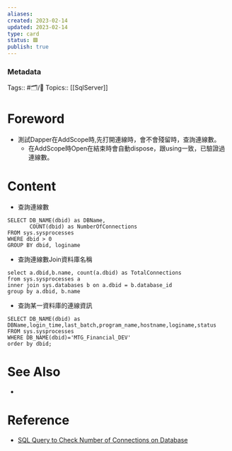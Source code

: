 ```yaml
---
aliases: 
created: 2023-02-14
updated: 2023-02-14
type: card
status: 🟩
publish: true
---
```

### Metadata
Tags:: #🗂️/🌱️
Topics:: [[SqlServer]]


# Foreword
- 測試Dapper在AddScope時,先打開連線時，會不會殘留時，查詢連線數。
	- 在AddScope時Open在結束時會自動dispose，跟using一致，已驗證過連線數。

# Content
- 查詢連線數
```
SELECT DB_NAME(dbid) as DBName,
       COUNT(dbid) as NumberOfConnections      
FROM sys.sysprocesses
WHERE dbid > 0
GROUP BY dbid, loginame
```
- 查詢連線數Join資料庫名稱
```
select a.dbid,b.name, count(a.dbid) as TotalConnections
from sys.sysprocesses a
inner join sys.databases b on a.dbid = b.database_id
group by a.dbid, b.name
```
- 查詢某一資料庫的連線資訊
```
SELECT DB_NAME(dbid) as DBName,login_time,last_batch,program_name,hostname,loginame,status
FROM sys.sysprocesses
WHERE DB_NAME(dbid)='MTG_Financial_DEV'
order by dbid;
```

# See Also
- 

# Reference
- [SQL Query to Check Number of Connections on Database](https://social.technet.microsoft.com/wiki/contents/articles/22702.sql-query-to-check-number-of-connections-on-database.aspx)